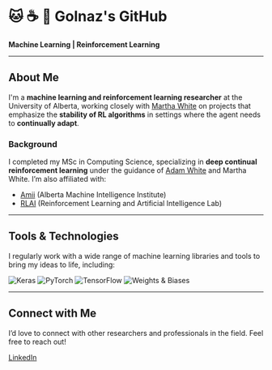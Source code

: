 # 🐱 ☕ 🌱 Golnaz's GitHub
**Machine Learning | Reinforcement Learning**

---

## About Me
I'm a **machine learning and reinforcement learning researcher** at the University of Alberta, working closely with [Martha White](https://webdocs.cs.ualberta.ca/~whitem/) on projects that emphasize the **stability of RL algorithms** in settings where the agent needs to **continually adapt**. 

### Background
I completed my MSc in Computing Science, specializing in **deep continual reinforcement learning** under the guidance of [Adam White](https://sites.ualberta.ca/~amw8/) and Martha White. I’m also affiliated with:
- [Amii](https://www.amii.ca/) (Alberta Machine Intelligence Institute)
- [RLAI](http://rlai.ualberta.ca/) (Reinforcement Learning and Artificial Intelligence Lab)

---

## Tools & Technologies
I regularly work with a wide range of machine learning libraries and tools to bring my ideas to life, including:

![Keras](https://img.shields.io/badge/Keras-FF0000?style=for-the-badge&logo=keras&logoColor=white) 
![PyTorch](https://img.shields.io/badge/PyTorch-EE4C2C?style=for-the-badge&logo=pytorch&logoColor=white) 
![TensorFlow](https://img.shields.io/badge/TensorFlow-FF6F00?style=for-the-badge&logo=tensorflow&logoColor=white) 
![Weights & Biases](https://img.shields.io/badge/Weights_&_Biases-FFBE00?style=for-the-badge&logo=WeightsAndBiases&logoColor=white) 

---

## Connect with Me
I’d love to connect with other researchers and professionals in the field. Feel free to reach out!

[LinkedIn](https://www.linkedin.com/in/golnazmes)
